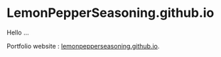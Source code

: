 # LemonPepperSeasoning.github.io

Hello ...

Portfolio website : [lemonpepperseasoning.github.io](lemonpepperseasoning.github.io).
